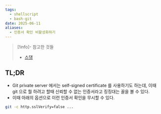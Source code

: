 ```yaml
---
tags:
  - shellscript
  - bash-git
date: 2025-06-11
aliases:
  - 인증서 확인 비활성화하기
---
```

> [!info]- 참고한 것들
> - [스댕](https://stackoverflow.com/a/11622001)

## TL;DR

- Git private server 에서는 self-signed certificate 를 사용하기도 하는데, 이때 git 으로 뭘 하려고 할때 신뢰할 수 없는 인증서라고 징징대는 꼴을 볼 수 있다.
- 이때 아래의 옵션으로 이런 인증서 확인을 무시할 수 있다.

```bash
git -c http.sslVerify=false ...
```